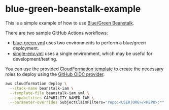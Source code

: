 # blue-green-beanstalk-example

This is a simple example of how to use [Blue/Green Beanstalk](https://github.com/tmshkr/blue-green-beanstalk).

There are two sample GitHub Actions workflows:

- [blue-green.yml](.github/workflows/blue-green.yml) uses two environments to perform a blue/green deployment.
- [single-env.yml](.github/workflows/single-env.yml) uses a single environment, which may be useful for development/testing.

You can use the provided [CloudFormation template](./beanstalk-iam.yml) to create the necessary roles to deploy using the [GitHub OIDC provider](https://docs.github.com/en/actions/deployment/security-hardening-your-deployments/configuring-openid-connect-in-amazon-web-services).

```bash
aws cloudformation deploy \
  --stack-name beanstalk-iam \
  --template-file beanstalk-iam.yml \
  --capabilities CAPABILITY_NAMED_IAM \
  --parameter-overrides SubjectClaimFilters="repo:<USER|ORG>/<REPO>:*"
```
